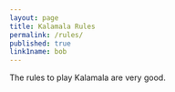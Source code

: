 ```yaml
---
layout: page
title: Kalamala Rules
permalink: /rules/
published: true
link1name: bob
---
```


The rules to play Kalamala are very good.
